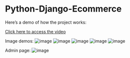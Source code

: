 # Python-Django-Ecommerce

Here’s a demo of how the project works:

[Click here to access the video](https://mailuc-my.sharepoint.com/:v:/g/personal/hoangt4_mail_uc_edu/EZc0FnlcKIVJtetbRd_tJuMBLd_KV7c-GyAZ5UbTOSuWYg?e=fmF3Ha)

Image demos:
![image](https://github.com/user-attachments/assets/dfd2e01f-b592-415e-b883-3aeb5b7b5719)
![image](https://github.com/user-attachments/assets/9882ed7b-121d-42b7-8442-39469b0056e7)
![image](https://github.com/user-attachments/assets/e34744ab-7aa2-4683-858d-16ac87aaa945)
![image](https://github.com/user-attachments/assets/2849231a-fc68-49c8-b172-e5eb04ed0f15)
![image](https://github.com/user-attachments/assets/00127c53-3df5-4949-9278-787253a501e0)

Admin page:
![image](https://github.com/user-attachments/assets/f0e2c77f-698e-4244-adf3-2094e78bcbd0)



